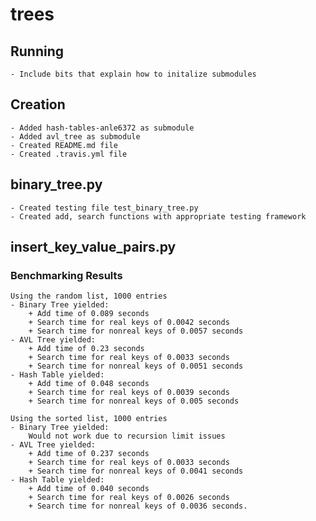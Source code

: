 # trees

## Running
    - Include bits that explain how to initalize submodules

## Creation
    - Added hash-tables-anle6372 as submodule
    - Added avl_tree as submodule
    - Created README.md file
    - Created .travis.yml file

## binary_tree.py
    - Created testing file test_binary_tree.py
    - Created add, search functions with appropriate testing framework

## insert_key_value_pairs.py

### Benchmarking Results
    Using the random list, 1000 entries
    - Binary Tree yielded:
        + Add time of 0.089 seconds
        + Search time for real keys of 0.0042 seconds
        + Search time for nonreal keys of 0.0057 seconds
    - AVL Tree yielded:
        + Add time of 0.23 seconds
        + Search time for real keys of 0.0033 seconds
        + Search time for nonreal keys of 0.0051 seconds
    - Hash Table yielded:
        + Add time of 0.048 seconds
        + Search time for real keys of 0.0039 seconds
        + Search time for nonreal keys of 0.005 seconds
        
    Using the sorted list, 1000 entries
    - Binary Tree yielded:
        Would not work due to recursion limit issues
    - AVL Tree yielded:
        + Add time of 0.237 seconds
        + Search time for real keys of 0.0033 seconds
        + Search time for nonreal keys of 0.0041 seconds
    - Hash Table yielded:
        + Add time of 0.040 seconds
        + Search time for real keys of 0.0026 seconds
        + Search time for nonreal keys of 0.0036 seconds.